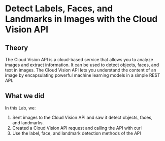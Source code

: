 # Detect Labels, Faces, and Landmarks in Images with the Cloud Vision API

## Theory

The Cloud Vision API is a cloud-based service that allows you to analyze images and extract information. It can be used to detect objects, faces, and text in images. The Cloud Vision API lets you understand the content of an image by encapsulating powerful machine learning models in a simple REST API.

## What we did

In this Lab, we:
1. Sent images to the Cloud Vision API and saw it detect objects, faces, and landmarks.
2. Created a Cloud Vision API request and calling the API with curl
3. Use the label, face, and landmark detection methods of the API

